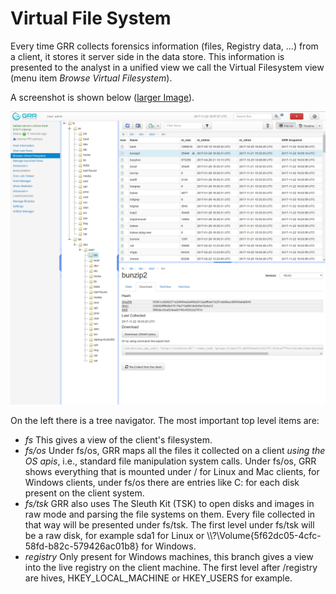 # Virtual File System

Every time GRR collects forensics information (files, Registry data, ...) from a client, it stores it server side in the data store. This information is presented to the analyst in a unified view we call the Virtual Filesystem view (menu item *Browse Virtual Filesystem*).

A screenshot is shown below ([larger Image](https://github.com/google/grr-doc/raw/markdown-new/docs/images/vfs_full.png)).

![VFS view](../../images/vfs_full.png "VFS View")

On the left there is a tree navigator. The most important top level items are:

- *fs* This gives a view of the client's filesystem.
- *fs/os* Under fs/os, GRR maps all the files it collected on a client *using the OS apis*, i.e., standard file manipulation system calls. Under fs/os, GRR shows everything that is mounted under / for Linux and Mac clients, for Windows clients, under fs/os there are entries like C: for each disk present on the client system.
- *fs/tsk* GRR also uses The Sleuth Kit (TSK) to open disks and images in raw mode and parsing the file systems on them. Every file collected in that way will be presented under fs/tsk. The first level under fs/tsk will be a raw disk, for example sda1 for Linux or \\\\?\Volume{5f62dc05-4cfc-58fd-b82c-579426ac01b8} for Windows.
- *registry* Only present for Windows machines, this branch gives a view into the live registry on the client machine. The first level after /registry are hives, HKEY_LOCAL_MACHINE or HKEY_USERS for example.

